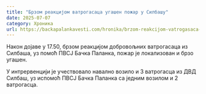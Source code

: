 ```yaml
---
title: "Брзом реакцијом ватрогасаца угашен пожар у Силбашу"
date: 2025-07-07
category: Хроника
url: https://backapalankavesti.com/hronika/brzom-reakcijom-vatrogasaca-ugasen-pozar-u-silbasu/
---
```


Након дојаве у 17.50, брзом реакцијом добровољних ватрогасаца из Силбаша, уз помоћ ПВСЈ Бачка Паланка, пожар је локализован и брзо угашен.

У интрервенцији је учествовало навално возило и 3 ватрогасца из ДВД Силбаш, уз испомоћ ПВСЈ Бачка Паланка са једним возилом и 2 ватрогасца.

